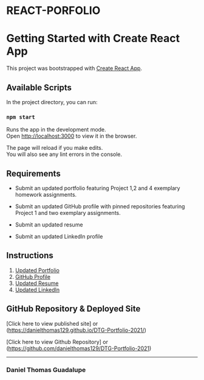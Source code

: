 # REACT-PORFOLIO
# Getting Started with Create React App

This project was bootstrapped with [Create React App](https://github.com/facebook/create-react-app).

## Available Scripts

In the project directory, you can run:

### `npm start`

Runs the app in the development mode.\
Open [http://localhost:3000](http://localhost:3000) to view it in the browser.

The page will reload if you make edits.\
You will also see any lint errors in the console.

## Requirements

* Submit an updated portfolio featuring Project 1,2 and 4 exemplary homework assignments.

* Submit an updated GitHub profile with pinned repositories featuring Project 1 and two exemplary assignments.

* Submit an updated resume

* Submit an updated LinkedIn profile


## Instructions

1. [Updated Portfolio](https://danielthomas129.github.io/DTG-Portfolio-2021/)
2. [GitHub Profile](https://github.com/danielthomas129/REACT-PORFOLIO)
3. [Updated Resume](#updated-resume)
4. [Updated LinkedIn](https://linkedin.com/in/danieltguadalupe)
## GitHub Repository & Deployed Site


[Click here to view published site] or (https://danielthomas129.github.io/DTG-Portfolio-2021/)

[Click here to view Github Repository] or (https://github.com/danielthomas129/DTG-Portfolio-2021)
- - -

### Daniel Thomas Guadalupe
